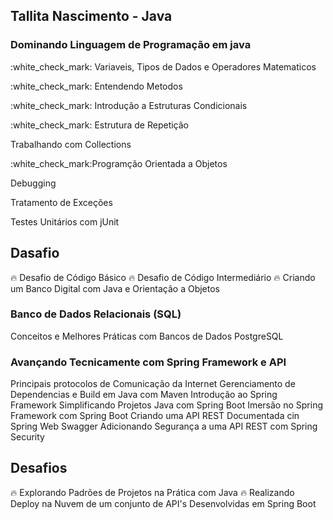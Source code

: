 ## Tallita Nascimento - Java

### Dominando Linguagem de Programação em java
<p>:white_check_mark: Variaveis, Tipos de Dados e Operadores Matematicos 
<p>:white_check_mark: Entendendo Metodos
<p>:white_check_mark: Introdução a Estruturas Condicionais 
<p>:white_check_mark: Estrutura de Repetição
<p>Trabalhando com Collections
<p>:white_check_mark:Programção Orientada a Objetos
<p>Debugging
<p>Tratamento de Exceções
<p>Testes Unitários com jUnit

## Dasafio
:fire: Desafio de Código Básico
:fire: Desafio de Código Intermediário 
:fire: Criando um Banco Digital com Java e Orientação a Objetos

### Banco de Dados Relacionais (SQL)
Conceitos e Melhores Práticas com Bancos de Dados PostgreSQL

### Avançando Tecnicamente com Spring Framework e API
Principais protocolos de Comunicação da Internet
Gerenciamento de Dependencias e Build em Java com Maven
Introdução ao Spring Framework
Simplificando Projetos Java com Spring Boot
Imersão no Spring Framework com Spring Boot
Criando uma API REST Documentada cin Spring Web Swagger
Adicionando Segurança a uma API REST com Spring Security

## Desafios
:fire: Explorando Padrões de Projetos na Prática com Java
:fire: Realizando Deploy na Nuvem de um conjunto de API's Desenvolvidas em Spring Boot





